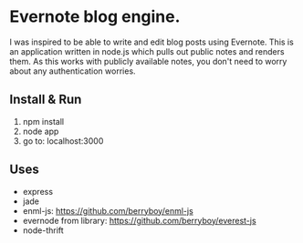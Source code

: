 # Evernote blog engine.

I was inspired to be able to write and edit blog posts using Evernote. This is an application written in node.js which pulls out public notes and renders them. As this works with publicly available notes, you don't need to worry about any authentication worries.

## Install & Run

1. npm install
2. node app
3. go to: localhost:3000

## Uses
- express
- jade
- enml-js: https://github.com/berryboy/enml-js
- evernode from library: https://github.com/berryboy/everest-js
- node-thrift